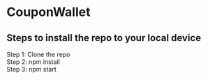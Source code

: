 # CouponWallet
## Steps to install the repo to your local device
Step 1: Clone the repo<br />
Step 2: npm install <br />
Step 3: npm start <br />
